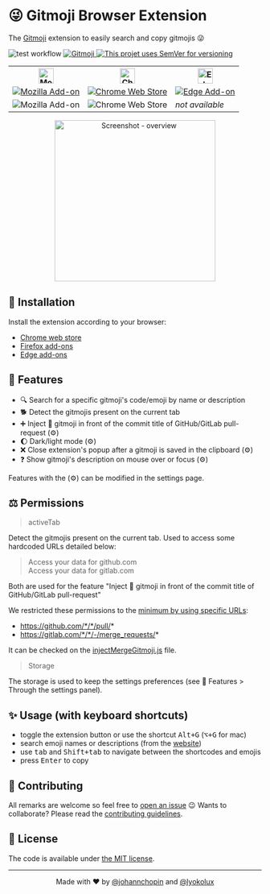 # 😜 Gitmoji Browser Extension

The [Gitmoji](https://gitmoji.dev/) extension to easily search and copy gitmojis 😜

![test workflow](https://github.com/johannchopin/gitmoji-browser-extension/actions/workflows/test.yml/badge.svg)
<a href="https://gitmoji.carloscuesta.me">
  <img src="https://img.shields.io/badge/gitmoji-%20😜%20😍-FFDD67.svg?style=flat-square" alt="Gitmoji">
</a>
<a href="https://semver.org/">
  <img src="https://img.shields.io/badge/Versioning-SemVer-blue" alt="This projet uses SemVer for versioning"/>
</a>

<p align="center">
<table align="center">
  <tr>
    <th>
      <img alt="Mozilla icon" src="https://upload.wikimedia.org/wikipedia/commons/a/a0/Firefox_logo%2C_2019.svg" width="30">
    </th>
    <th>
      <img alt="Chrome icon" src="https://upload.wikimedia.org/wikipedia/commons/a/a5/Google_Chrome_icon_%28September_2014%29.svg" width="30">
    </th>
    <th>
      <img alt="Edge icon" src="https://upload.wikimedia.org/wikipedia/commons/thumb/9/98/Microsoft_Edge_logo_%282019%29.svg/1024px-Microsoft_Edge_logo_%282019%29.svg.png" width="30">
    </th>
  </tr>
  <tr>
    <td>
      <a href="https://addons.mozilla.org/en-US/firefox/addon/gitmoji-browser-extension/" target="_blank">
        <img alt="Mozilla Add-on" src="https://img.shields.io/amo/v/{9e4aa2fd-a458-494a-a674-06541e2229ee}">
      </a>
    </td>
    <td>
      <a href="https://chrome.google.com/webstore/detail/gitmoji-browser-extension/lkjogeoldakjceempbkdahkojohmbaja" target="_blank">
        <img alt="Chrome Web Store" src="https://img.shields.io/chrome-web-store/v/lkjogeoldakjceempbkdahkojohmbaja">
      </a>
    </td>
    <td>
      <a href="https://microsoftedge.microsoft.com/addons/detail/gitmoji-browser-extension/lbmcfpombfmfhgheofkfhmhnmcbomjdd" target="_blank">
        <img alt="Edge Add-on" src="https://img.shields.io/badge/dynamic/json?label=edge%20add-on&prefix=v&query=%24.version&url=https%3A%2F%2Fmicrosoftedge.microsoft.com%2Faddons%2Fgetproductdetailsbycrxid%2Flbmcfpombfmfhgheofkfhmhnmcbomjdd">
      </a>
    </td>
  </tr>
  <tr>
    <td>
      <img alt="Mozilla Add-on" src="https://img.shields.io/amo/users/%7B9e4aa2fd-a458-494a-a674-06541e2229ee%7D">
    </td>
    <td>
      <img alt="Chrome Web Store" src="https://img.shields.io/chrome-web-store/users/lkjogeoldakjceempbkdahkojohmbaja">
    </td>
    <td>
      <i>not available<i>
    </td>
  </tr>
</table>
</p>


<p align="center">
  <img src="https://user-images.githubusercontent.com/31794680/86494230-af1d2400-bd74-11ea-9c08-29238c853127.gif" alt="Screenshot - overview" width="320" />
</p>

## 🎉 Installation

Install the extension according to your browser:
- [Chrome web store](https://chrome.google.com/webstore/detail/gitmoji-browser-extension/lkjogeoldakjceempbkdahkojohmbaja)
- [Firefox add-ons](https://addons.mozilla.org/en-US/firefox/addon/gitmoji-browser-extension/)
- [Edge add-ons](https://microsoftedge.microsoft.com/addons/detail/gitmoji-browser-extension/lbmcfpombfmfhgheofkfhmhnmcbomjdd)


## 🧩 Features

- 🔍 Search for a specific gitmoji's code/emoji by name or description
- 🐕 Detect the gitmojis present on the current tab
- ➕ Inject 🔀 gitmoji in front of the commit title of GitHub/GitLab pull-request (⚙️)
- 🌔 Dark/light mode (⚙️)
- ❌ Close extension's popup after a gitmoji is saved in the clipboard (⚙️)
- ❓ Show gitmoji's description on mouse over or focus (⚙️)

Features with the (⚙️) can be modified in the settings page.

## ⚖️ Permissions

>activeTab

Detect the gitmojis present on the current tab.
Used to access some hardcoded URLs detailed below:

>Access your data for github.com  
>Access your data for gitlab.com

Both are used for the feature "Inject 🔀 gitmoji in front of the commit title of GitHub/GitLab pull-request"

We restricted these permissions to the [minimum by using specific URLs](https://github.com/johannchopin/gitmoji-browser-extension/blob/master/manifest.json#L29):
* https://github.com/*/*/pull/*
* https://gitlab.com/*/*/-/merge_requests/*

It can be checked on the [injectMergeGitmoji.js](https://github.com/johannchopin/gitmoji-browser-extension/blob/master/src/injectMergeGitmoji.js) file.

>Storage

The storage is used to keep the settings preferences (see 🧩 Features > Through the settings panel).

## ✨ Usage (with keyboard shortcuts)

- toggle the extension button or use the shortcut <kbd>Alt+G</kbd> (<kbd>⌥+G</kbd> for mac)
- search emoji names or descriptions (from the [website](https://gitmoji.dev/))
- use <kbd>tab</kbd> and <kbd>Shift+tab</kbd> to navigate between the shortcodes and emojis
- press <kbd>Enter</kbd> to copy

## 🦄 Contributing

All remarks are welcome so feel free to [open an issue](https://github.com/johannchopin/gitmoji-browser-extension/issues/new/choose) 😉
Wants to collaborate? Please read the [contributing guidelines](./CONTRIBUTING.md).

## 📄 License

The code is available under [the MIT license](./LICENCE).

---

<p align="center">
  Made with ❤ by <a href="https://github.com/johannchopin">@johannchopin</a> and <a href="https://github.com/Lyokolux">@lyokolux</a>
</p>
